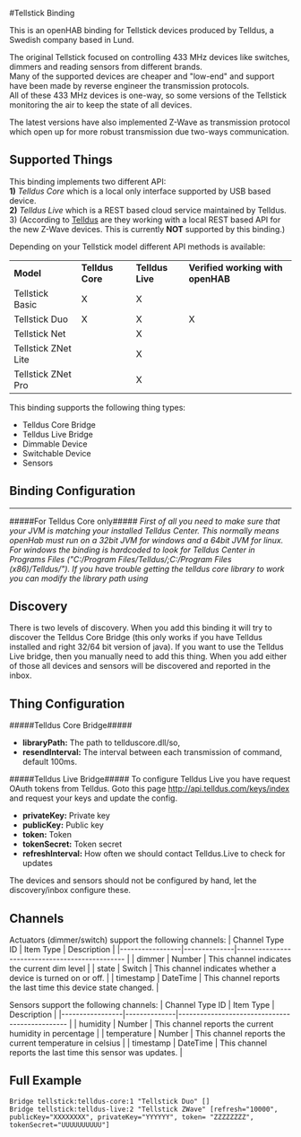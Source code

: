 #Tellstick Binding

This is an openHAB binding for Tellstick devices produced by Telldus, a Swedish company based in Lund.

The original Tellstick focused on controlling 433 MHz devices like switches, dimmers and reading sensors from different brands. <br>
Many of the supported devices are cheaper and "low-end" and support have been made by reverse engineer the transmission protocols. <br>
All of these 433 MHz devices is one-way, so some versions of the Tellstick monitoring the air to keep the state of all devices. 
  
The latest versions have also implemented Z-Wave as transmission protocol which open up for more robust transmission due two-ways communication. 
 
## Supported Things

This binding implements two different API:  
**1)** *Telldus Core* which is a local only interface supported by USB based device. <br>
**2)** *Telldus Live* which is a REST based cloud service maintained by Telldus. <br>
3) (According to [Telldus](http://developer.telldus.com/blog/2016/01/21/local-api-for-tellstick-znet-lite-beta) are they working with a local REST based API for the new Z-Wave devices. This is currently **NOT** supported by this binding.)

Depending on your Tellstick model different API methods is available: 

<table>
<tr><td><b>Model</b></td> <td><b>Telldus Core</b></td> <td><b>Telldus Live</b></td> <td><b>Verified working with openHAB</b></td></tr>
<tr><td>Tellstick Basic</td><td>X</td><td>X</td></tr>
<tr><td>Tellstick Duo</td><td>X</td><td>X</td><td>X</td></tr>
<tr><td>Tellstick Net</td><td></td><td>X</td></tr>
<tr><td>Tellstick ZNet Lite</td><td></td><td>X</td></tr>
<tr><td>Tellstick ZNet Pro</td><td></td><td>X</td></tr>
</table>


This binding supports the following thing types:

* Telldus Core Bridge
* Telldus Live Bridge
* Dimmable Device
* Switchable Device
* Sensors

## Binding Configuration

---
#####For Telldus Core only#####
*First of all you need to make sure that your JVM is matching your installed Telldus Center. This normally means openHab must run on a 32bit JVM for windows and a 64bit JVM for linux. For windows the binding is hardcoded to look for Telldus Center in Programs Files ("C:/Program Files/Telldus/;C:/Program Files (x86)/Telldus/"). If you have trouble getting the telldus core library to work you can modify the library path using*

## Discovery

There is two levels of discovery. When you add this binding it will try to discover the Telldus Core Bridge (this only works if you have Telldus installed and right 32/64 bit version of java).
If you want to use the Telldus Live bridge, then you manually need to add this thing.
When you add either of those all devices and sensors will be discovered and reported in the inbox.

## Thing Configuration

#####Telldus Core Bridge#####
- **libraryPath:** The path to tellduscore.dll/so, 
- **resendInterval:** The interval between each transmission of command, default 100ms.

#####Telldus Live Bridge#####
To configure Telldus Live you have request OAuth tokens from Telldus. Goto this page
http://api.telldus.com/keys/index and request your keys and update the config.
- **privateKey:** Private key
- **publicKey:** Public key
- **token:** Token
- **tokenSecret:** Token secret
- **refreshInterval:** How often we should contact Telldus.Live to check for updates

The devices and sensors should not be configured by hand, let the discovery/inbox configure these.

## Channels

Actuators (dimmer/switch) support the following channels:
| Channel Type ID | Item Type    | Description  |
|-----------------|--------------|----------------------------------------------- |
| dimmer          | Number       | This channel indicates the current dim level |
| state           | Switch       | This channel indicates whether a device is turned on or off. |
| timestamp       | DateTime     | This channel reports the last time this device state changed. |

Sensors support the following channels:
| Channel Type ID | Item Type    | Description  |
|-----------------|--------------|----------------------------------------------- |
| humidity        | Number       | This channel reports the current humidity in percentage |
| temperature      | Number       | This channel reports the current temperature in celsius |
| timestamp       | DateTime     | This channel reports the last time this sensor was updates. |
## Full Example
```xtend
Bridge tellstick:telldus-core:1 "Tellstick Duo" []
Bridge tellstick:telldus-live:2 "Tellstick ZWave" [refresh="10000", publicKey="XXXXXXXX", privateKey="YYYYYY", token= "ZZZZZZZZ", tokenSecret="UUUUUUUUUU"]
```
